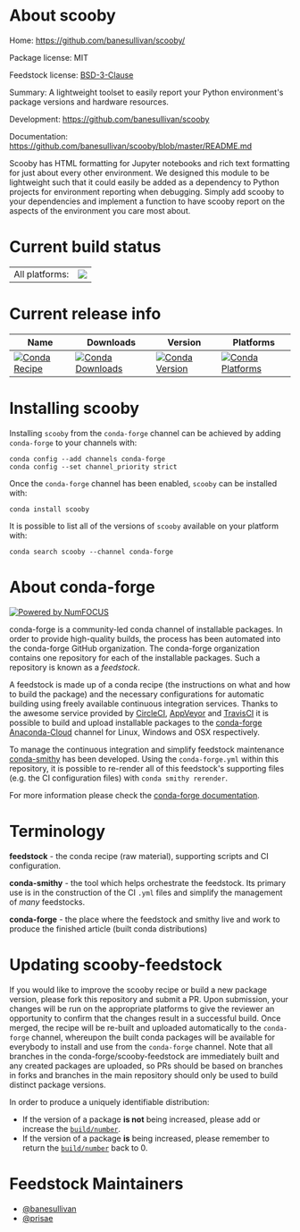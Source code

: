 About scooby
============

Home: https://github.com/banesullivan/scooby/

Package license: MIT

Feedstock license: [BSD-3-Clause](https://github.com/conda-forge/scooby-feedstock/blob/master/LICENSE.txt)

Summary: A lightweight toolset to easily report your Python environment's package versions and hardware resources.

Development: https://github.com/banesullivan/scooby

Documentation: https://github.com/banesullivan/scooby/blob/master/README.md

Scooby has HTML formatting for Jupyter notebooks and rich text formatting for just about every other environment. We designed this module to be lightweight such that it could easily be added as a dependency to Python projects for environment reporting when debugging. Simply add scooby to your dependencies and implement a function to have scooby report on the aspects of the environment you care most about.


Current build status
====================


<table><tr><td>All platforms:</td>
    <td>
      <a href="https://dev.azure.com/conda-forge/feedstock-builds/_build/latest?definitionId=7028&branchName=master">
        <img src="https://dev.azure.com/conda-forge/feedstock-builds/_apis/build/status/scooby-feedstock?branchName=master">
      </a>
    </td>
  </tr>
</table>

Current release info
====================

| Name | Downloads | Version | Platforms |
| --- | --- | --- | --- |
| [![Conda Recipe](https://img.shields.io/badge/recipe-scooby-green.svg)](https://anaconda.org/conda-forge/scooby) | [![Conda Downloads](https://img.shields.io/conda/dn/conda-forge/scooby.svg)](https://anaconda.org/conda-forge/scooby) | [![Conda Version](https://img.shields.io/conda/vn/conda-forge/scooby.svg)](https://anaconda.org/conda-forge/scooby) | [![Conda Platforms](https://img.shields.io/conda/pn/conda-forge/scooby.svg)](https://anaconda.org/conda-forge/scooby) |

Installing scooby
=================

Installing `scooby` from the `conda-forge` channel can be achieved by adding `conda-forge` to your channels with:

```
conda config --add channels conda-forge
conda config --set channel_priority strict
```

Once the `conda-forge` channel has been enabled, `scooby` can be installed with:

```
conda install scooby
```

It is possible to list all of the versions of `scooby` available on your platform with:

```
conda search scooby --channel conda-forge
```


About conda-forge
=================

[![Powered by
NumFOCUS](https://img.shields.io/badge/powered%20by-NumFOCUS-orange.svg?style=flat&colorA=E1523D&colorB=007D8A)](https://numfocus.org)

conda-forge is a community-led conda channel of installable packages.
In order to provide high-quality builds, the process has been automated into the
conda-forge GitHub organization. The conda-forge organization contains one repository
for each of the installable packages. Such a repository is known as a *feedstock*.

A feedstock is made up of a conda recipe (the instructions on what and how to build
the package) and the necessary configurations for automatic building using freely
available continuous integration services. Thanks to the awesome service provided by
[CircleCI](https://circleci.com/), [AppVeyor](https://www.appveyor.com/)
and [TravisCI](https://travis-ci.com/) it is possible to build and upload installable
packages to the [conda-forge](https://anaconda.org/conda-forge)
[Anaconda-Cloud](https://anaconda.org/) channel for Linux, Windows and OSX respectively.

To manage the continuous integration and simplify feedstock maintenance
[conda-smithy](https://github.com/conda-forge/conda-smithy) has been developed.
Using the ``conda-forge.yml`` within this repository, it is possible to re-render all of
this feedstock's supporting files (e.g. the CI configuration files) with ``conda smithy rerender``.

For more information please check the [conda-forge documentation](https://conda-forge.org/docs/).

Terminology
===========

**feedstock** - the conda recipe (raw material), supporting scripts and CI configuration.

**conda-smithy** - the tool which helps orchestrate the feedstock.
                   Its primary use is in the construction of the CI ``.yml`` files
                   and simplify the management of *many* feedstocks.

**conda-forge** - the place where the feedstock and smithy live and work to
                  produce the finished article (built conda distributions)


Updating scooby-feedstock
=========================

If you would like to improve the scooby recipe or build a new
package version, please fork this repository and submit a PR. Upon submission,
your changes will be run on the appropriate platforms to give the reviewer an
opportunity to confirm that the changes result in a successful build. Once
merged, the recipe will be re-built and uploaded automatically to the
`conda-forge` channel, whereupon the built conda packages will be available for
everybody to install and use from the `conda-forge` channel.
Note that all branches in the conda-forge/scooby-feedstock are
immediately built and any created packages are uploaded, so PRs should be based
on branches in forks and branches in the main repository should only be used to
build distinct package versions.

In order to produce a uniquely identifiable distribution:
 * If the version of a package **is not** being increased, please add or increase
   the [``build/number``](https://docs.conda.io/projects/conda-build/en/latest/resources/define-metadata.html#build-number-and-string).
 * If the version of a package **is** being increased, please remember to return
   the [``build/number``](https://docs.conda.io/projects/conda-build/en/latest/resources/define-metadata.html#build-number-and-string)
   back to 0.

Feedstock Maintainers
=====================

* [@banesullivan](https://github.com/banesullivan/)
* [@prisae](https://github.com/prisae/)

